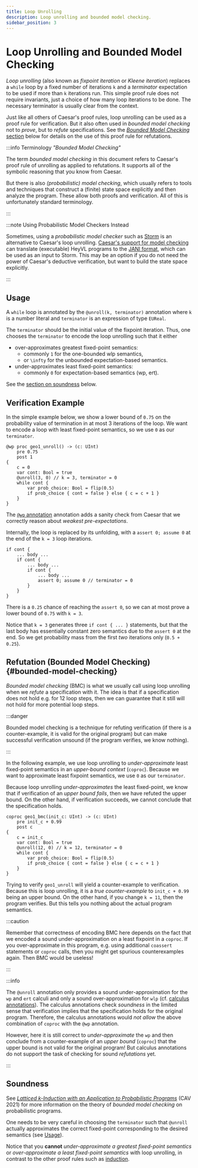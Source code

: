 ```yaml
---
title: Loop Unrolling
description: Loop unrolling and bounded model checking.
sidebar_position: 3
---
```


# Loop Unrolling and Bounded Model Checking

*Loop unrolling* (also known as *fixpoint iteration* or *Kleene iteration*) replaces a `while` loop by a fixed number of iterations `k` and a *terminator* expectation to be used if more than `k` iterations run.
This simple proof rule does not require invariants, just a choice of how many loop iterations to be done.
The necessary terminator is usually clear from the context.

Just like all others of Caesar's proof rules, loop unrolling can be used as a proof rule for verification.
But it also often used in *bounded model checking* not to *prove*, but to *refute* specifications.
See the [*Bounded Model Checking* section](#bounded-model-checking) below for details on the use of this proof rule for refutations.

:::info Terminology *"Bounded Model Checking"*

The term *bounded model checking* in this document refers to Caesar's proof rule of unrolling as applied to refutations.
It supports all of the symbolic reasoning that you know from Caesar.

But there is also *(probabilistic) model checking*, which usually refers to tools and techniques that construct a (finite) state space explicitly and then analyze the program.
These allow both proofs and verification.
All of this is unfortunately standard terminology.

:::


:::note Using Probabilistic Model Checkers Instead

Sometimes, using a *probabilistic model checker* such as [Storm](https://www.stormchecker.org/) is an alternative to Caesar's loop unrolling.
[Caesar's support for model checking](../model-checking.md) can translate (executable) HeyVL programs to the [JANI format](https://jani-spec.org/), which can be used as an input to Storm.
This may be an option if you do not need the power of Caesar's deductive verification, but want to build the state space explicitly.

:::

## Usage

A `while` loop is annotated by the `@unroll(k, terminator)` annotation where `k` is a number literal and `terminator` is an expression of type `EUReal`.

The `terminator` should be the initial value of the fixpoint iteration.
Thus, one chooses the `terminator` to encode the loop unrolling such that it either
 * over-approximates greatest fixed-point semantics:
    * commonly `1` for the one-bounded wlp semantics,
    * or `\infty` for the unbounded expectation-based semantics.
 * under-approximates least fixed-point semantics:
    * commonly `0` for expectation-based semantics (wp, ert).

See the [section on soundness](#soundness) below.

## Verification Example

In the simple example below, we show a lower bound of `0.75` on the probability value of termination in at most 3 iterations of the loop.
We want to encode a loop with least fixed-point semantics, so we use `0` as our `terminator`.

```heyvl
@wp proc geo1_unroll() -> (c: UInt)
    pre 0.75
    post 1
{
    c = 0
    var cont: Bool = true
    @unroll(3, 0) // k = 3, terminator = 0
    while cont {
        var prob_choice: Bool = flip(0.5)
        if prob_choice { cont = false } else { c = c + 1 }
    }
}
```

The [`@wp` annotation](./calculi.md) annotation adds a sanity check from Caesar that we correctly reason about *weakest pre-expectations*.

Internally, the loop is replaced by its unfolding, with a `assert 0; assume 0` at the end of the `k = 3` loop iterations.

```heyvl
if cont {
    ... body ...
    if cont {
        ... body ...
        if cont {
            ... body ...
            assert 0; assume 0 // terminator = 0
        }
    }
}
```

There is a `0.25` chance of reaching the `assert 0`, so we can at most prove a lower bound of `0.75` with `k = 3`.

Notice that `k = 3` generates three `if cont { ... }` statements, but that the last body has essentially constant zero semantics due to the `assert 0` at the end.
So we get probability mass from the first *two* iterations only (`0.5 + 0.25`).

## Refutation (Bounded Model Checking) {#bounded-model-checking}

*Bounded model checking* (BMC) is what we usually call using loop unrolling when we *refute* a specification with it.
The idea is that if a specification does not hold e.g. for 12 loop steps, then we can guarantee that it still will not hold for more potential loop steps.

:::danger

Bounded model checking is a technique for refuting verification (if there is a counter-example, it is valid for the original program) but can make successful verification unsound (if the program verifies, we know nothing).

:::

In the following example, we use loop unrolling to *under-approximate* least fixed-point semantics in an *upper-bound context* (`coproc`).
Because we want to approximate least fixpoint semantics, we use `0` as our `terminator`.

Because loop unrolling *under-approximates* the least fixed-point, we know that if verification of an *upper bound fails*, then we have refuted the upper bound.
On the other hand, if verification succeeds, we cannot conclude that the specification holds.

```heyvl
coproc geo1_bmc(init_c: UInt) -> (c: UInt)
    pre init_c + 0.99
    post c
{
    c = init_c
    var cont: Bool = true
    @unroll(12, 0) // k = 12, terminator = 0
    while cont {
        var prob_choice: Bool = flip(0.5)
        if prob_choice { cont = false } else { c = c + 1 }
    }
}
```

Trying to verify `geo1_unroll` will yield a counter-example to verification.
Because this is loop unrolling, it is a *true counter-example* to `init_c + 0.99` being an upper bound.
On the other hand, if you change `k = 11`, then the program verifies.
But this tells you nothing about the actual program semantics.

:::caution

Remember that correctness of encoding BMC here depends on the fact that we encoded a sound under-approximation on a least fixpoint in a `coproc`.
If you over-approximate in this program, e.g. using additional `coassert` statements or `coproc` calls, then you might get spurious counterexamples again.
Then BMC would be useless!

:::

:::info

The `@unroll` annotation only provides a sound under-approximation for the `wp` and `ert` calculi and only a sound over-approximation for `wlp` (cf. [calculus annotations](./calculi.md)).
The calculus annotations check *soundness* in the limited sense that verification implies that the specification holds for the original program.
Therefore, the calculus annotations would *not allow* the above combination of `coproc` with the `@wp` annotation.

However, here it is still correct to *under-approximate* the `wp` and then conclude from a counter-example of an *upper bound* (`coproc`) that the upper bound is not valid for the original program!
But calculus annotations do not support the task of checking for sound *refutations* yet.

:::

## Soundness

See [_Latticed k-Induction with an Application to Probabilistic Programs_](https://link.springer.com/chapter/10.1007/978-3-030-81688-9_25) (CAV 2021) for more information on the theory of *bounded model checking* on probabilistic programs.

One needs to be very careful in choosing the `terminator` such that `@unroll` actually approximates the correct fixed-point corresponding to the desired semantics (see [Usage](#usage)).

Notice that you **cannot** *under-approximate a greatest fixed-point semantics* or *over-approximate a least fixed-point semantics* with loop unrolling, in contrast to the other proof rules such as [induction](./induction.md).
